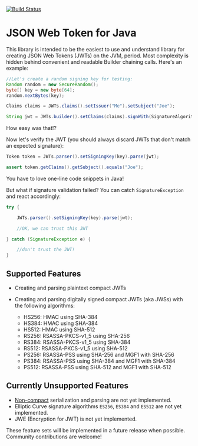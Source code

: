 [![Build Status](https://travis-ci.org/jwtk/jjwt.svg?branch=master)](https://travis-ci.org/jwtk/jjwt)

# JSON Web Token for Java

This library is intended to be the easiest to use and understand library for creating JSON Web Tokens (JWTs) on the JVM, period.  Most complexity is hidden behind convenient and readable Builder chaining calls.  Here's an example:

```java
//Let's create a random signing key for testing:
Random random = new SecureRandom();
byte[] key = new byte[64];
random.nextBytes(key);

Claims claims = JWTs.claims().setIssuer("Me").setSubject("Joe");

String jwt = JWTs.builder().setClaims(claims).signWith(SignatureAlgorithm.HS256, key).compact();
```

How easy was that!?

Now let's verify the JWT (you should always discard JWTs that don't match an expected signature):

```java
Token token = JWTs.parser().setSigningKey(key).parse(jwt);

assert token.getClaims().getSubject().equals("Joe");
```

You have to love one-line code snippets in Java!

But what if signature validation failed?  You can catch `SignatureException` and react accordingly:

```java
try {

    JWTs.parser().setSigningKey(key).parse(jwt);

    //OK, we can trust this JWT

} catch (SignatureException e) {

    //don't trust the JWT!
}
```

## Supported Features

* Creating and parsing plaintext compact JWTs

* Creating and parsing digitally signed compact JWTs (aka JWSs) with the following algorithms:
    * HS256: HMAC using SHA-384
    * HS384: HMAC using SHA-384
    * HS512: HMAC using SHA-512
    * RS256: RSASSA-PKCS-v1_5 using SHA-256
    * RS384: RSASSA-PKCS-v1_5 using SHA-384
    * RS512: RSASSA-PKCS-v1_5 using SHA-512
    * PS256: RSASSA-PSS using SHA-256 and MGF1 with SHA-256
    * PS384: RSASSA-PSS using SHA-384 and MGF1 with SHA-384
    * PS512: RSASSA-PSS using SHA-512 and MGF1 with SHA-512

## Currently Unsupported Features

* [Non-compact](https://tools.ietf.org/html/draft-ietf-jose-json-web-signature-31#section-7.2) serialization and parsing are not yet implemented.
* Elliptic Curve signature algorithms `ES256`, `ES384` and `ES512` are not yet implemented.
* JWE (Encryption for JWT) is not yet implemented.

These feature sets will be implemented in a future release when possible.  Community contributions are welcome!
